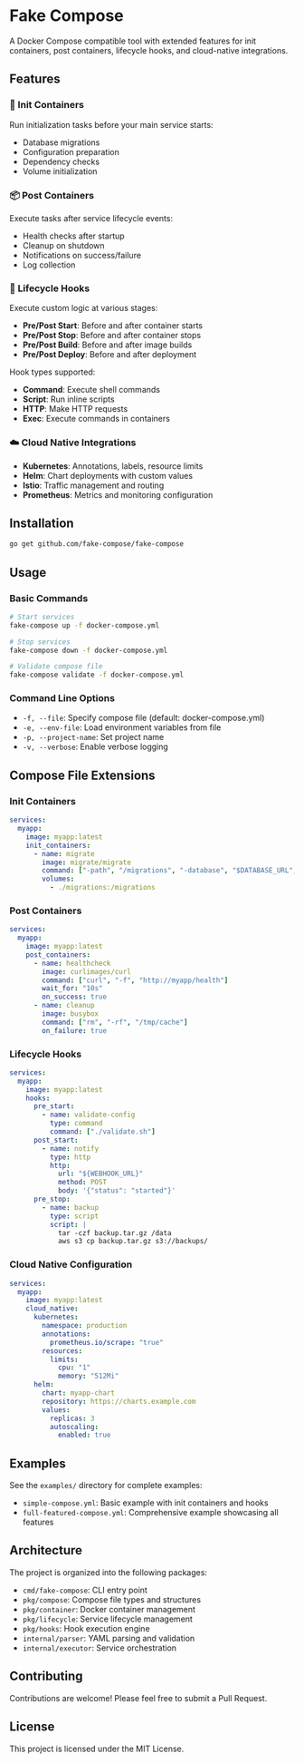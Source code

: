 # Fake Compose

A Docker Compose compatible tool with extended features for init containers, post containers, lifecycle hooks, and cloud-native integrations.

## Features

### 🚀 Init Containers
Run initialization tasks before your main service starts:
- Database migrations
- Configuration preparation
- Dependency checks
- Volume initialization

### 📦 Post Containers
Execute tasks after service lifecycle events:
- Health checks after startup
- Cleanup on shutdown
- Notifications on success/failure
- Log collection

### 🎣 Lifecycle Hooks
Execute custom logic at various stages:
- **Pre/Post Start**: Before and after container starts
- **Pre/Post Stop**: Before and after container stops
- **Pre/Post Build**: Before and after image builds
- **Pre/Post Deploy**: Before and after deployment

Hook types supported:
- **Command**: Execute shell commands
- **Script**: Run inline scripts
- **HTTP**: Make HTTP requests
- **Exec**: Execute commands in containers

### ☁️ Cloud Native Integrations
- **Kubernetes**: Annotations, labels, resource limits
- **Helm**: Chart deployments with custom values
- **Istio**: Traffic management and routing
- **Prometheus**: Metrics and monitoring configuration

## Installation

```bash
go get github.com/fake-compose/fake-compose
```

## Usage

### Basic Commands

```bash
# Start services
fake-compose up -f docker-compose.yml

# Stop services
fake-compose down -f docker-compose.yml

# Validate compose file
fake-compose validate -f docker-compose.yml
```

### Command Line Options

- `-f, --file`: Specify compose file (default: docker-compose.yml)
- `-e, --env-file`: Load environment variables from file
- `-p, --project-name`: Set project name
- `-v, --verbose`: Enable verbose logging

## Compose File Extensions

### Init Containers

```yaml
services:
  myapp:
    image: myapp:latest
    init_containers:
      - name: migrate
        image: migrate/migrate
        command: ["-path", "/migrations", "-database", "$DATABASE_URL", "up"]
        volumes:
          - ./migrations:/migrations
```

### Post Containers

```yaml
services:
  myapp:
    image: myapp:latest
    post_containers:
      - name: healthcheck
        image: curlimages/curl
        command: ["curl", "-f", "http://myapp/health"]
        wait_for: "10s"
        on_success: true
      - name: cleanup
        image: busybox
        command: ["rm", "-rf", "/tmp/cache"]
        on_failure: true
```

### Lifecycle Hooks

```yaml
services:
  myapp:
    image: myapp:latest
    hooks:
      pre_start:
        - name: validate-config
          type: command
          command: ["./validate.sh"]
      post_start:
        - name: notify
          type: http
          http:
            url: "${WEBHOOK_URL}"
            method: POST
            body: '{"status": "started"}'
      pre_stop:
        - name: backup
          type: script
          script: |
            tar -czf backup.tar.gz /data
            aws s3 cp backup.tar.gz s3://backups/
```

### Cloud Native Configuration

```yaml
services:
  myapp:
    image: myapp:latest
    cloud_native:
      kubernetes:
        namespace: production
        annotations:
          prometheus.io/scrape: "true"
        resources:
          limits:
            cpu: "1"
            memory: "512Mi"
      helm:
        chart: myapp-chart
        repository: https://charts.example.com
        values:
          replicas: 3
          autoscaling:
            enabled: true
```

## Examples

See the `examples/` directory for complete examples:
- `simple-compose.yml`: Basic example with init containers and hooks
- `full-featured-compose.yml`: Comprehensive example showcasing all features

## Architecture

The project is organized into the following packages:

- `cmd/fake-compose`: CLI entry point
- `pkg/compose`: Compose file types and structures
- `pkg/container`: Docker container management
- `pkg/lifecycle`: Service lifecycle management
- `pkg/hooks`: Hook execution engine
- `internal/parser`: YAML parsing and validation
- `internal/executor`: Service orchestration

## Contributing

Contributions are welcome! Please feel free to submit a Pull Request.

## License

This project is licensed under the MIT License.